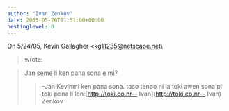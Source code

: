 ```yaml
---
author: "Ivan Zenkov"
date: 2005-05-26T11:51:00+00:00
nestinglevel: 0
---
```

On 5/24/05, Kevin Gallagher <[kg11235@netscape.net](mailto://kg11235@netscape.net)\
> wrote:

> Jan seme li ken pana sona e mi?
>> -Jan Kevinmi ken pana sona. taso tenpo ni la toki awen sona pi toki pona li lon:[http://toki.co.nr--
Ivan](http://toki.co.nr--
Ivan) Zenkov